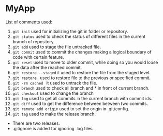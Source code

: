 # MyApp

List of comments used:

1. `git init` used for initializing the git in folder or repository.
2. `git status` used to check the status of different files in the current branch of repository.
3. `git add` used to stage the file untracked file.
4. `git commit` used to commit the changes making a logical boundary of code with certain feature.
5. `git reset` used to move to older commit, while doing so you would loose the data after the reached commit.
6. `git restore --staged` it used to restore the file from the staged level.
7. `git restore ` used to restore file to the previous or specified commit.
8. `git -rm cached ` it used to untrack the file.
9. `git branch` used to check all branch and * in front of current branch.
10. `git checkout` used to change the branch
11. `git log` used to get all commits in the current branch with commit ids.
12. `git diff` used to get the difference between between two commits.
13. `git remote add origin` used to set the origin in .git/config.
14. `git tag` used to make the release branch.


* There are two releases.
* .gitignore is added for ignoring .log files.

